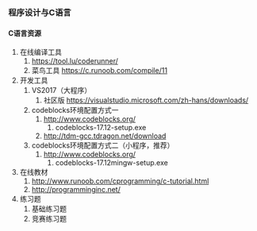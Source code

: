 ### 程序设计与C语言 ###




#### C语言资源 ####
1. 在线编译工具
	1. https://tool.lu/coderunner/
	2. 菜鸟工具 https://c.runoob.com/compile/11
2. 开发工具
	1. VS2017（大程序）
		1. 社区版 https://visualstudio.microsoft.com/zh-hans/downloads/
	2. codeblocks环境配置方式一
		1. http://www.codeblocks.org/
			1. codeblocks-17.12-setup.exe
		2. http://tdm-gcc.tdragon.net/download
	3. codeblocks环境配置方式二（小程序，推荐）
		1. http://www.codeblocks.org/
			1. codeblocks-17.12mingw-setup.exe
3. 在线教材
	1. http://www.runoob.com/cprogramming/c-tutorial.html
	2. http://programminginc.net/
4. 练习题
	1. 基础练习题
	2. 竞赛练习题